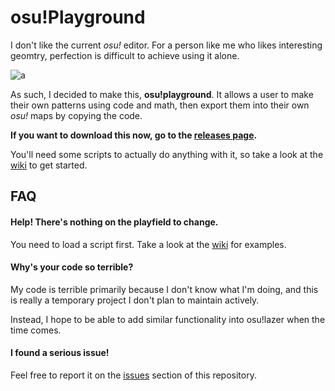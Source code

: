 # osu!Playground

I don't like the current *osu!* editor. For a person like me who likes interesting geomtry, perfection is difficult to achieve using it alone.

![a](https://i.imgur.com/yG5uziP.png)

As such, I decided to make this, **osu!playground**. It allows a user to make their own patterns using code and math, then export them into their own *osu!* maps by copying the code.

**If you want to download this now, go to the [releases page](https://github.com/Poyo-SSB/osu-playground/releases).**

You'll need some scripts to actually do anything with it, so take a look at the [wiki](https://github.com/Poyo-SSB/osu-playground/wiki) to get started.

## FAQ

#### **Help! There's nothing on the playfield to change.**
You need to load a script first. Take a look at the [wiki](https://github.com/Poyo-SSB/osu-playground/wiki) for examples. 

#### **Why's your code so terrible?**
My code is terrible primarily because I don't know what I'm doing, and this is really a temporary project I don't plan to maintain actively.

Instead, I hope to be able to add similar functionality into osu!lazer when the time comes.

#### **I found a serious issue!**
Feel free to report it on the [issues](https://github.com/Poyo-SSB/osu-playground/issues) section of this repository.